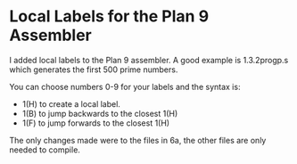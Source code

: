 Local Labels for the Plan 9 Assembler
=====================================

I added local labels to the Plan 9 assembler.  A good example is
1.3.2progp.s which generates the first 500 prime numbers.

You can choose numbers 0-9 for your labels and the syntax is:

* 1(H) to create a local label.
* 1(B) to jump backwards to the closest 1(H)
* 1(F) to jump forwards to the closest 1(H)

The only changes made were to the files in 6a, the other files are only needed
to compile.
